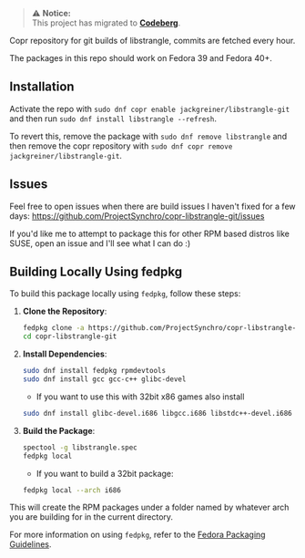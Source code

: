 > ⚠️ **Notice:**  
> This project has migrated to **[Codeberg](https://codeberg.org/Synchro/copr-libstrangle-git)**.  

Copr repository for git builds of libstrangle, commits are fetched every hour.

The packages in this repo should work on Fedora 39 and Fedora 40+.



## Installation 

Activate the repo with `sudo dnf copr enable jackgreiner/libstrangle-git` and then run `sudo dnf install libstrangle --refresh`.

To revert this, remove the package with `sudo dnf remove libstrangle` and then remove the copr repository with `sudo dnf copr remove jackgreiner/libstrangle-git`.


## Issues

Feel free to open issues when there are build issues I haven't fixed for a few days: https://github.com/ProjectSynchro/copr-libstrangle-git/issues

If you'd like me to attempt to package this for other RPM based distros like SUSE, open an issue and I'll see what I can do :)


## Building Locally Using fedpkg

To build this package locally using `fedpkg`, follow these steps:

1. **Clone the Repository**:
    ```sh
    fedpkg clone -a https://github.com/ProjectSynchro/copr-libstrangle-git.git
    cd copr-libstrangle-git
    ```

2. **Install Dependencies**:
    ```sh
    sudo dnf install fedpkg rpmdevtools
    sudo dnf install gcc gcc-c++ glibc-devel 
    ```
    - If you want to use this with 32bit x86 games also install
    ```sh
    sudo dnf install glibc-devel.i686 libgcc.i686 libstdc++-devel.i686
    ```

3. **Build the Package**:
    ```sh
    spectool -g libstrangle.spec
    fedpkg local
    ```
    - If you want to build a 32bit package:
    ```sh
    fedpkg local --arch i686
    ```

This will create the RPM packages under a folder named by whatever arch you are building for in the current directory.

For more information on using `fedpkg`, refer to the [Fedora Packaging Guidelines](https://docs.fedoraproject.org/en-US/packaging-guidelines/).
